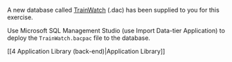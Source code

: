 A new database called [TrainWatch](https://github.com/CPSC-1517/Take-Home-Exercises-Sep-2023/blob/main/Exercise4/TrainWatch.bacpac) (.dac) has been supplied to you for this exercise.

Use Microsoft SQL Management Studio (use Import Data-tier Application) to deploy the `TrainWatch.bacpac` file to the database.

[[4 Application Library (back-end)|Application Library]]
